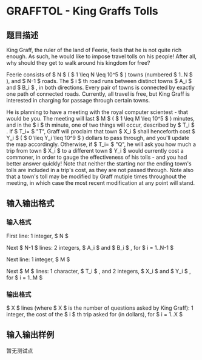 # GRAFFTOL - King Graffs Tolls

## 题目描述

King Graff, the ruler of the land of Feerie, feels that he is not quite rich enough. As such, he would like to impose travel tolls on his people! After all, why should they get to walk around his kingdom for free?

Feerie consists of $ N $ ( $ 1 \leq N \leq 10^5 $ ) towns (numbered $ 1..N $ ), and $ N-1 $ roads. The $ i $ th road runs between distinct towns $ A_i $ and $ B_i $ , in both directions. Every pair of towns is connected by exactly one path of connected roads. Currently, all travel is free, but King Graff is interested in charging for passage through certain towns.

He is planning to have a meeting with the royal computer scientest - that would be you. The meeting will last $ M $ ( $ 1 \leq M \leq 10^5 $ ) minutes, and in the $ i $ th minute, one of two things will occur, described by $ T_i $ . If $ T_i= $ "T", Graff will proclaim that town $ X_i $ shall henceforth cost $ Y_i $ ( $ 0 \leq Y_i \leq 10^9 $ ) dollars to pass through, and you'll update the map accordingly. Otherwise, if $ T_i= $ "Q", he will ask you how much a trip from town $ X_i $ to a different town $ Y_i $ would currently cost a commoner, in order to gauge the effectiveness of his tolls - and you had better answer quickly! Note that neither the starting nor the ending town's tolls are included in a trip's cost, as they are not passed through. Note also that a town's toll may be modified by Graff mutiple times throughout the meeting, in which case the most recent modification at any point will stand.

## 输入输出格式

### 输入格式

First line: 1 integer, $ N $

Next $ N-1 $ lines: 2 integers, $ A_i $ and $ B_i $ , for $ i = 1..N-1 $

Next line: 1 integer, $ M $

Next $ M $ lines: 1 character, $ T_i $ , and 2 integers, $ X_i $ and $ Y_i $ , for $ i = 1..M $

### 输出格式

 $ X $ lines (where $ X $ is the number of questions asked by King Graff): 1 integer, the cost of the $ i $ th trip asked for (in dollars), for $ i = 1..X $

## 输入输出样例

暂无测试点

